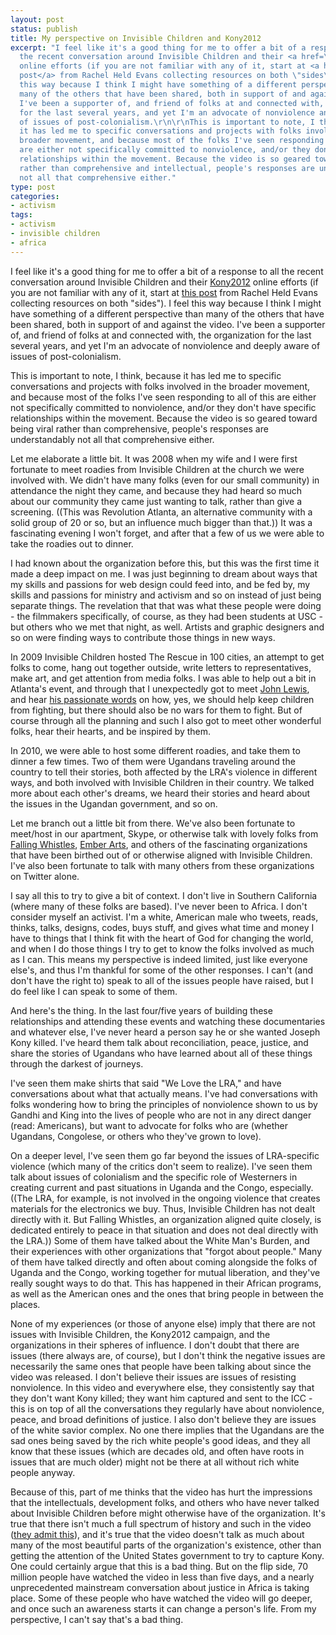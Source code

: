 ```yaml
---
layout: post
status: publish
title: My perspective on Invisible Children and Kony2012
excerpt: "I feel like it's a good thing for me to offer a bit of a response to all
  the recent conversation around Invisible Children and their <a href=\"http://www.kony2012.com/\">Kony2012</a>
  online efforts (if you are not familiar with any of it, start at <a href=\"http://rachelheldevans.com/invisible-children-kony-2012-resources\">this
  post</a> from Rachel Held Evans collecting resources on both \"sides\"). I feel
  this way because I think I might have something of a different perspective than
  many of the others that have been shared, both in support of and against the video.
  I've been a supporter of, and friend of folks at and connected with, the organization
  for the last several years, and yet I'm an advocate of nonviolence and deeply aware
  of issues of post-colonialism.\r\n\r\nThis is important to note, I think, because
  it has led me to specific conversations and projects with folks involved in the
  broader movement, and because most of the folks I've seen responding to all of this
  are either not specifically committed to nonviolence, and/or they don't have specific
  relationships within the movement. Because the video is so geared toward being viral
  rather than comprehensive and intellectual, people's responses are understandably
  not all that comprehensive either."
type: post
categories:
- activism
tags:
- activism
- invisible children
- africa
---
```

I feel like it's a good thing for me to offer a bit of a response to all the recent conversation around Invisible Children and their <a href="http://www.kony2012.com/">Kony2012</a> online efforts (if you are not familiar with any of it, start at <a href="http://rachelheldevans.com/invisible-children-kony-2012-resources">this post</a> from Rachel Held Evans collecting resources on both "sides"). I feel this way because I think I might have something of a different perspective than many of the others that have been shared, both in support of and against the video. I've been a supporter of, and friend of folks at and connected with, the organization for the last several years, and yet I'm an advocate of nonviolence and deeply aware of issues of post-colonialism.

This is important to note, I think, because it has led me to specific conversations and projects with folks involved in the broader movement, and because most of the folks I've seen responding to all of this are either not specifically committed to nonviolence, and/or they don't have specific relationships within the movement. Because the video is so geared toward being viral rather than comprehensive, people's responses are understandably not all that comprehensive either.

Let me elaborate a little bit. It was 2008 when my wife and I were first fortunate to meet roadies from Invisible Children at the church we were involved with. We didn't have many folks (even for our small community) in attendance the night they came, and because they had heard so much about our community they came just wanting to talk, rather than give a screening. ((This was Revolution Atlanta, an alternative community with a solid group of 20 or so, but an influence much bigger than that.)) It was a fascinating evening I won't forget, and after that a few of us we were able to take the roadies out to dinner.

I had known about the organization before this, but this was the first time it made a deep impact on me. I was just beginning to dream about ways that my skills and passions for web design could feed into, and be fed by, my skills and passions for ministry and activism and so on instead of just being separate things. The revelation that that was what these people were doing - the filmmakers specifically, of course, as they had been students at USC - but others who we met that night, as well. Artists and graphic designers and so on were finding ways to contribute those things in new ways.

In 2009 Invisible Children hosted The Rescue in 100 cities, an attempt to get folks to come, hang out together outside, write letters to representatives, make art, and get attention from media folks. I was able to help out a bit in Atlanta's event, and through that I unexpectedly got to meet <a href="http://johnlewis.house.gov/">John Lewis</a>, and hear <a href="http://www.youtube.com/watch?v=5pQcSjEx6YE&amp;list=FLapCoVxofS9_3FC385luQYQ&amp;index=21&amp;feature=plpp_video">his passionate words</a> on how, yes, we should help keep children from fighting, but there should also be no wars for them to fight. But of course through all the planning and such I also got to meet other wonderful folks, hear their hearts, and be inspired by them.

In 2010, we were able to host some different roadies, and take them to dinner a few times. Two of them were Ugandans traveling around the country to tell their stories, both affected by the LRA's violence in different ways, and both involved with Invisible Children in their country. We talked more about each other's dreams, we heard their stories and heard about the issues in the Ugandan government, and so on.

Let me branch out a little bit from there. We've also been fortunate to meet/host in our apartment, Skype, or otherwise talk with lovely folks from <a href="http://www.fallingwhistles.com/">Falling Whistles</a>, <a href="http://emberarts.com/">Ember Arts</a>, and others of the fascinating organizations that have been birthed out of or otherwise aligned with Invisible Children. I've also been fortunate to talk with many others from these organizations on Twitter alone.

I say all this to try to give a bit of context. I don't live in Southern California (where many of these folks are based). I've never been to Africa. I don't consider myself an activist. I'm a white, American male who tweets, reads, thinks, talks, designs, codes, buys stuff, and gives what time and money I have to things that I think fit with the heart of God for changing the world, and when I do those things I try to get to know the folks involved as much as I can. This means my perspective is indeed limited, just like everyone else's, and thus I'm thankful for some of the other responses. I can't (and don't have the right to) speak to all of the issues people have raised, but I do feel like I can speak to some of them.

And here's the thing. In the last four/five years of building these relationships and attending these events and watching these documentaries and whatever else, I've never heard a person say he or she wanted Joseph Kony killed. I've heard them talk about reconciliation, peace, justice, and share the stories of Ugandans who have learned about all of these things through the darkest of journeys.

I've seen them make shirts that said "We Love the LRA," and have conversations about what that actually means. I've had conversations with folks wondering how to bring the principles of nonviolence shown to us by Gandhi and King into the lives of people who are not in any direct danger (read: Americans), but want to advocate for folks who are (whether Ugandans, Congolese, or others who they've grown to love).

On a deeper level, I've seen them go far beyond the issues of LRA-specific violence (which many of the critics don't seem to realize). I've seen them talk about issues of colonialism and the specific role of Westerners in creating current and past situations in Uganda and the Congo, especially. ((The LRA, for example, is not involved in the ongoing violence that creates materials for the electronics we buy. Thus, Invisible Children has not dealt directly with it. But Falling Whistles, an organization aligned quite closely, is dedicated entirely to peace in that situation and does not deal directly with the LRA.)) Some of them have talked about the White Man's Burden, and their experiences with other organizations that "forgot about people." Many of them have talked directly and often about coming alongside the folks of Uganda and the Congo, working together for mutual liberation, and they've really sought ways to do that. This has happened in their African programs, as well as the American ones and the ones that bring people in between the places.

None of my experiences (or those of anyone else) imply that there are not issues with Invisible Children, the Kony2012 campaign, and the organizations in their spheres of influence. I don't doubt that there are issues (there always are, of course), but I don't think the negative issues are necessarily the same ones that people have been talking about since the video was released. I don't believe their issues are issues of resisting nonviolence. In this video and everywhere else, they consistently say that they don't want Kony killed; they want him captured and sent to the ICC - this is on top of all the conversations they regularly have about nonviolence, peace, and broad definitions of justice. I also don't believe they are issues of the white savior complex. No one there implies that the Ugandans are the sad ones being saved by the rich white people's good ideas, and they all know that these issues (which are decades old, and often have roots in issues that are much older) might not be there at all without rich white people anyway.

Because of this, part of me thinks that the video has hurt the impressions that the intellectuals, development folks, and others who have never talked about Invisible Children before might otherwise have of the organization. It's true that there isn't much a full spectrum of history and such in the video (<a href="http://www.invisiblechildren.com.s3-website-us-east-1.amazonaws.com/critiques.html?utm_source=Email+Newsletter+Sign+Ups&amp;utm_campaign=9f4799f454-Kony_2012_Teaser12_22_2011&amp;utm_medium=email">they admit this</a>), and it's true that the video doesn't talk as much about many of the most beautiful parts of the organization's existence, other than getting the attention of the United States government to try to capture Kony. One could certainly argue that this is a bad thing. But on the flip side, 70 million people have watched the video in less than five days, and a nearly unprecedented mainstream conversation about justice in Africa is taking place. Some of these people who have watched the video will go deeper, and once such an awareness starts it can change a person's life. From my perspective, I can't say that's a bad thing.
